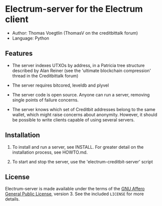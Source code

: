 Electrum-server for the Electrum client
=========================================

  * Author: Thomas Voegtlin (ThomasV on the creditbittalk forum)
  * Language: Python

Features
--------

  * The server indexes UTXOs by address, in a Patricia tree structure
    described by Alan Reiner (see the 'ultimate blockchain
    compression' thread in the Creditbittalk forum)

  * The server requires bitcored, leveldb and plyvel

  * The server code is open source. Anyone can run a server, removing
    single points of failure concerns.

  * The server knows which set of Creditbit addresses belong to the same
    wallet, which might raise concerns about anonymity. However, it
    should be possible to write clients capable of using several
    servers.

Installation
------------

  1. To install and run a server, see INSTALL. For greater
     detail on the installation process, see HOWTO.md.

  2. To start and stop the server, use the 'electrum-creditbit-server' script



License
-------

Electrum-server is made available under the terms of the [GNU Affero General
Public License](http://www.gnu.org/licenses/agpl.html), version 3. See the 
included `LICENSE` for more details.
